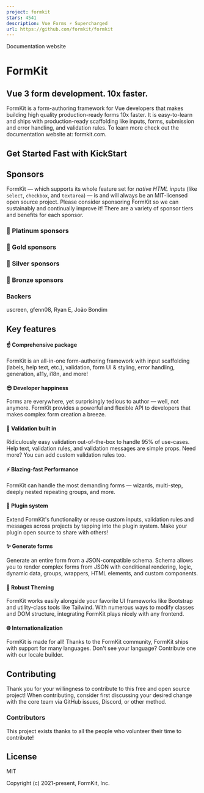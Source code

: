 ```yaml
---
project: formkit
stars: 4541
description: Vue Forms ⚡️ Supercharged
url: https://github.com/formkit/formkit
---
```


Documentation website

FormKit
=======

Vue 3 form development. 10x faster.
-----------------------------------

FormKit is a form-authoring framework for Vue developers that makes building high quality production-ready forms 10x faster. It is easy-to-learn and ships with production-ready scaffolding like inputs, forms, submission and error handling, and validation rules. To learn more check out the documentation website at: formkit.com.

Get Started Fast with KickStart
-------------------------------

Sponsors
--------

FormKit — which supports its whole feature set for _native HTML inputs_ (like `select`, `checkbox`, and `textarea`) — is and will always be an MIT-licensed open source project. Please consider sponsoring FormKit so we can sustainably and continually improve it! There are a variety of sponsor tiers and benefits for each sponsor.

### 💎 Platinum sponsors

### 🥇 Gold sponsors

### 🥈 Silver sponsors

### 🥉 Bronze sponsors

### Backers

uscreen, gfenn08, Ryan E, João Bondim

Key features
------------

#### ☝️ Comprehensive package

FormKit is an all-in-one form-authoring framework with input scaffolding (labels, help text, etc.), validation, form UI & styling, error handling, generation, a11y, i18n, and more!

#### 😎 Developer happiness

Forms are everywhere, yet surprisingly tedious to author — well, not anymore. FormKit provides a powerful and flexible API to developers that makes complex form creation a breeze.

#### 🎯 Validation built in

Ridiculously easy validation out-of-the-box to handle 95% of use-cases. Help text, validation rules, and validation messages are simple props. Need more? You can add custom validation rules too.

#### ⚡️ Blazing-fast Performance

FormKit can handle the most demanding forms — wizards, multi-step, deeply nested repeating groups, and more.

#### 🔌 Plugin system

Extend FormKit's functionality or reuse custom inputs, validation rules and messages across projects by tapping into the plugin system. Make your plugin open source to share with others!

#### ✨ Generate forms

Generate an entire form from a JSON-compatible schema. Schema allows you to render complex forms from JSON with conditional rendering, logic, dynamic data, groups, wrappers, HTML elements, and custom components.

#### 🎨 Robust Theming

FormKit works easily alongside your favorite UI frameworks like Bootstrap and utility-class tools like Tailwind. With numerous ways to modify classes and DOM structure, integrating FormKit plays nicely with any frontend.

#### 🌐 Internationalization

FormKit is made for all! Thanks to the FormKit community, FormKit ships with support for many languages. Don't see your language? Contribute one with our locale builder.

Contributing
------------

Thank you for your willingness to contribute to this free and open source project! When contributing, consider first discussing your desired change with the core team via GitHub issues, Discord, or other method.

### Contributors

This project exists thanks to all the people who volunteer their time to contribute!

License
-------

MIT

Copyright (c) 2021-present, FormKit, Inc.
